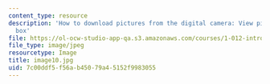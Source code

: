 ```yaml
---
content_type: resource
description: 'How to download pictures from the digital camera: View picture dialog
  box'
file: https://ol-ocw-studio-app-qa.s3.amazonaws.com/courses/1-012-introduction-to-civil-engineering-design-spring-2002/7c00ddf5f56ab45079a45152f9983055_image10.jpg
file_type: image/jpeg
resourcetype: Image
title: image10.jpg
uid: 7c00ddf5-f56a-b450-79a4-5152f9983055
---
```

